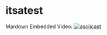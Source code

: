 # itsatest

Mardown Embedded Video:
[![asciicast](https://asciinema.org/a/332708.svg)](https://asciinema.org/a/332708)
